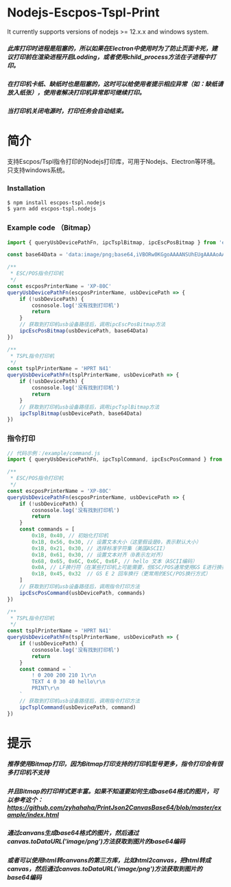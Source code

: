 # Nodejs-Escpos-Tspl-Print
It currently supports versions of nodejs >= 12.x.x and windows system.

##### 此库打印时进程是阻塞的，所以如果在Electron中使用时为了防止页面卡死，建议打印前在渲染进程开启Lodding，或者使用child_process方法在子进程中打印。
##### 在打印机卡纸、缺纸时也是阻塞的，这时可以给使用者提示相应异常（如：缺纸请放入纸张），使用者解决打印机异常即可继续打印。
##### 当打印机关闭电源时，打印任务会自动结束。

# 简介
支持Escpos/Tspl指令打印的Nodejs打印库，可用于Nodejs、Electron等环境。只支持windows系统。

### Installation
```bash
$ npm install escpos-tspl.nodejs
$ yarn add escpos-tspl.nodejs
```

### Example code （Bitmap）
```typescript
import { queryUsbDevicePathFn, ipcTsplBitmap, ipcEscPosBitmap } from 'escpos-tspl.nodejs'

const base64Data = 'data:image/png;base64,iVBORw0KGgoAAAANSUhEUgAAAAoAAAAKCAYAAACNMs+9AAAAAXNSR0IArs4c6QAAAF1JREFUKFNjZCASMDIwMIAwJwMDw3eoHhj7P7IZIEUgEMDAwHAPyhZkYGA4iG4RTCHIlCwGBoaXDAwMKxgYGP7gUggSN4RafwObs2EmguQMoApvElKI1//IJtJZIQDzWQwLlBenDAAAAABJRU5ErkJggg=='

/**
 * ESC/POS指令打印机
 */
const escposPrinterName = 'XP-80C'
queryUsbDevicePathFn(escposPrinterName, usbDevicePath => {
    if (!usbDevicePath) {
        cosnosole.log('没有找到打印机')
        return
    }
    // 获取到打印机usb设备路径后，调用ipcEscPosBitmap方法
    ipcEscPosBitmap(usbDevicePath, base64Data)
})

/**
 * TSPL指令打印机
 */
const tsplPrinterName = 'HPRT N41'
queryUsbDevicePathFn(tsplPrinterName, usbDevicePath => {
    if (!usbDevicePath) {
        cosnosole.log('没有找到打印机')
        return
    }
    // 获取到打印机usb设备路径后，调用ipcTsplBitmap方法
    ipcTsplBitmap(usbDevicePath, base64Data)
})
```

### 指令打印
```typescript
// 代码示例：/example/command.js
import { queryUsbDevicePathFn, ipcTsplCommand, ipcEscPosCommand } from 'escpos-tspl.nodejs'

/**
 * ESC/POS指令打印机
 */
const escposPrinterName = 'XP-80C'
queryUsbDevicePathFn(escposPrinterName, usbDevicePath => {
    if (!usbDevicePath) {
        cosnosole.log('没有找到打印机')
        return
    }
    const commands = [
        0x1B, 0x40, // 初始化打印机  
        0x1B, 0x56, 0x30, // 设置文本大小（这里假设是0，表示默认大小）  
        0x1B, 0x21, 0x30, // 选择标准字符集（美国ASCII）  
        0x1B, 0x61, 0x30, // 设置文本对齐（0表示左对齐）  
        0x68, 0x65, 0x6C, 0x6C, 0x6F, // hello 文本（ASCII编码）  
        0x0A, // LF换行符（在某些打印机上可能需要，但ESC/POS通常使用GS E进行换行）  
        0x1B, 0x45, 0x32  // GS E 2 回车换行（更常用的ESC/POS换行方式）  
    ]
    // 获取到打印机usb设备路径后，调用指令打印方法
    ipcEscPosCommand(usbDevicePath, commands)
})

/**
 * TSPL指令打印机
 */
const tsplPrinterName = 'HPRT N41'
queryUsbDevicePathFn(tsplPrinterName, usbDevicePath => {
    if (!usbDevicePath) {
        cosnosole.log('没有找到打印机')
        return
    }
    const command = `
        ! 0 200 200 210 1\r\n
        TEXT 4 0 30 40 hello\r\n
        PRINT\r\n
    `
    // 获取到打印机usb设备路径后，调用指令打印方法
    ipcTsplCommand(usbDevicePath, command)
})
```

# 提示
##### 推荐使用Bitmap打印，因为Bitmap打印支持的打印机型号更多，指令打印会有很多打印机不支持
##### 并且Bitmap的打印样式更丰富。如果不知道要如何生成base64格式的图片，可以参考这个：https://github.com/zyhahaha/PrintJson2CanvasBase64/blob/master/example/index.html
##### 通过canvans生成base64格式的图片，然后通过canvas.toDataURL('image/png')方法获取到图片的base64编码
##### 或者可以使用html转canvans的第三方库，比如html2canvas，把html转成canvas，然后通过canvas.toDataURL('image/png')方法获取到图片的base64编码
